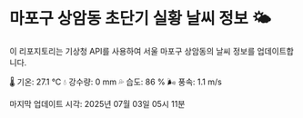 
# 마포구 상암동 초단기 실황 날씨 정보 🌤️

이 리포지토리는 기상청 API를 사용하여 서울 마포구 상암동의 날씨 정보를 업데이트합니다. 

🌡️ 기온: 27.1 ℃
💧 강수량: 0 mm
💦 습도: 86 %
🌬️ 풍속: 1.1 m/s

마지막 업데이트 시각: 2025년 07월 03일 05시 11분    
